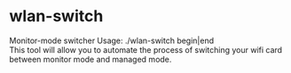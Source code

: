 # wlan-switch

Monitor-mode switcher
Usage: ./wlan-switch begin|end\
This tool will allow you to automate the process of switching your wifi card between monitor mode and managed mode.
